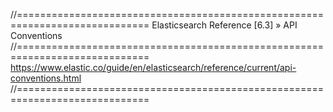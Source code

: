 //=============================================================================
Elasticsearch Reference [6.3] » API Conventions
//=============================================================================
https://www.elastic.co/guide/en/elasticsearch/reference/current/api-conventions.html
//=============================================================================

